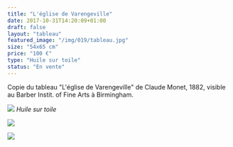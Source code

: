 ```yaml
---
title: "L'église de Varengeville"
date: 2017-10-31T14:20:09+01:00
draft: false
layout: "tableau"
featured_image: "/img/019/tableau.jpg"
size: "54x65 cm"
price: "100 €"
type: "Huile sur toile"
status: "En vente"
---
```


Copie du tableau "L'église de Varengeville" de Claude Monet, 1882, 
visible au Barber Instit. of Fine Arts à Birmingham.

![](/img/019/tableau.jpg)
*Huile sur toile*

![](/img/019/detail.jpg)

![](/img/019/detail2.jpg)